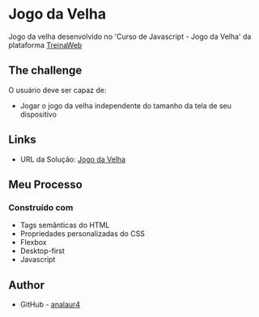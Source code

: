# Jogo da Velha

Jogo da velha desenvolvido no 'Curso de Javascript - Jogo da Velha' da plataforma [TreinaWeb](https://www.treinaweb.com.br/) 

## The challenge

O usuário deve ser capaz de:

- Jogar o jogo da velha independente do tamanho da tela de seu dispositivo

## Links

- URL da Solução: [Jogo da Velha](https://jogo-davelha.netlify.app/)

## Meu Processo

### Construído com

- Tags semânticas do HTML
- Propriedades personalizadas do CSS
- Flexbox
- Desktop-first
- Javascript

## Author

- GitHub - [analaur4](https://www.github.com/analaur4)
